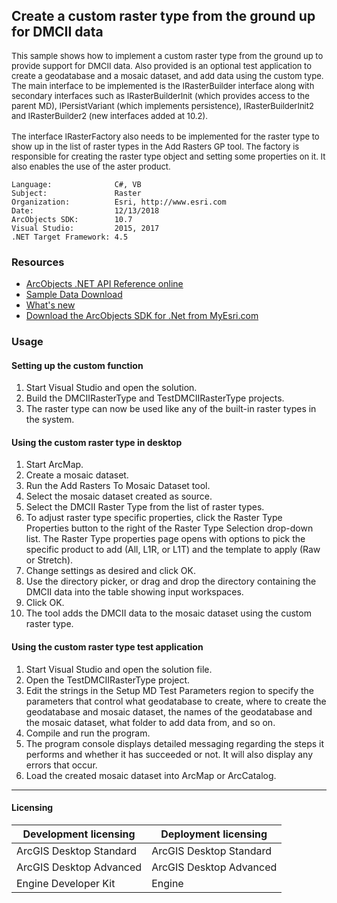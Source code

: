## Create a custom raster type from the ground up for DMCII data

  <div xmlns="http://www.w3.org/1999/xhtml">
    <div>
      <font size="2">This sample shows how to implement a custom raster type from the ground up to provide support for DMCII data. Also provided is an optional test application to create a geodatabase and a mosaic dataset, and add data using the custom type. The main interface to be implemented is the IRasterBuilder interface along with secondary interfaces such as IRasterBuilderInit (which provides access to the parent MD), IPersistVariant (which implements persistence), IRasterBuilderInit2 and IRasterBuilder2 (new interfaces added at 10.2).</font>
    </div>
    <div> </div>
    <div>
      <font size="2">The interface IRasterFactory also needs to be implemented for the raster type to show up in the list of raster types in the Add Rasters GP tool. The factory is responsible for creating the raster type object and setting some properties on it. It also enables the use of the aster product.</font>
    </div>
  </div>  


<!-- TODO: Fill this section below with metadata about this sample-->
```
Language:              C#, VB
Subject:               Raster
Organization:          Esri, http://www.esri.com
Date:                  12/13/2018
ArcObjects SDK:        10.7
Visual Studio:         2015, 2017
.NET Target Framework: 4.5
```

### Resources

* [ArcObjects .NET API Reference online](http://desktop.arcgis.com/en/arcobjects/latest/net/webframe.htm)  
* [Sample Data Download](../../releases)  
* [What's new](http://desktop.arcgis.com/en/arcobjects/latest/net/webframe.htm#91cabc68-2271-400a-8ff9-c7fb25108546.htm)  
* [Download the ArcObjects SDK for .Net from MyEsri.com](https://my.esri.com/)  

### Usage
#### Setting up the custom function  
1. Start Visual Studio and open the solution.  
1. Build the DMCIIRasterType and TestDMCIIRasterType projects.  
1. The raster type can now be used like any of the built-in raster types in the system.  

#### Using the custom raster type in desktop  
1. Start ArcMap.  
1. Create a mosaic dataset.  
1. Run the Add Rasters To Mosaic Dataset tool.  
1. Select the mosaic dataset created as source.  
1. Select the DMCII Raster Type from the list of raster types.  
1. To adjust raster type specific properties, click the Raster Type Properties button to the right of the Raster Type Selection drop-down list. The Raster Type properties page opens with options to pick the specific product to add (All, L1R, or L1T) and the template to apply (Raw or Stretch).   
1. Change settings as desired and click OK.  
1. Use the directory picker, or drag and drop the directory containing the DMCII data into the table showing input workspaces.  
1. Click OK.  
1. The tool adds the DMCII data to the mosaic dataset using the custom raster type.  

#### Using the custom raster type test application  
1. Start Visual Studio and open the solution file.  
1. Open the TestDMCIIRasterType project.  
1. Edit the strings in the Setup MD Test Parameters region to specify the parameters that control what geodatabase to create, where to create the geodatabase and mosaic dataset, the names of the geodatabase and the mosaic dataset, what folder to add data from, and so on.  
1. Compile and run the program.  
1. The program console displays detailed messaging regarding the steps it performs and whether it has succeeded or not. It will also display any errors that occur.  
1. Load the created mosaic dataset into ArcMap or ArcCatalog.  









---------------------------------

#### Licensing  
| Development licensing | Deployment licensing | 
| ------------- | ------------- | 
| ArcGIS Desktop Standard | ArcGIS Desktop Standard |  
| ArcGIS Desktop Advanced | ArcGIS Desktop Advanced |  
| Engine Developer Kit | Engine |  


